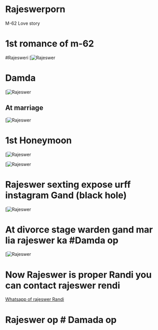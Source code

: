 # Rajeswerporn
M-62 Love story 



# 1st romance of m-62 

#Rajesweri
[![Rajeswer](https://te.legra.ph/file/0919395f0b49bdff1db85.jpg)
# Damda

 [![Rajeswer](https://te.legra.ph/file/904fba8fb88e6d3f6faae.jpg)
 
 ## At marriage 

 [![Rajeswer](https://te.legra.ph/file/a1f6bf8b148b745210fce.jpg)
 
 # 1st Honeymoon 
 
 [![Rajeswer](https://te.legra.ph/file/78cac992065ea0468df53.jpg)
 
 [![Rajeswer](https://te.legra.ph/file/41837eab040f5c5d37b34.jpg)
 
 # Rajeswer sexting expose urff instagram Gand (black hole)
 
 

 [![Rajeswer](https://te.legra.ph/file/5bbcd1d904e72f896e90e.jpg)
 
 # At divorce stage warden gand mar lia rajeswer ka #Damda op
 [![Rajeswer](https://te.legra.ph/file/e3c4905c47a16f94ad0f1.jpg)
 
 
 
 
 
 # Now Rajeswer is proper Randi you can contact rajeswer rendi 
 
 
 [Whatsapp of rajeswer Randi](https://wa.me/+919124044557)
 
 # Rajeswer op # Damada op


 
 
 
 
